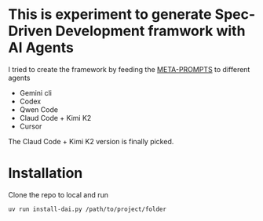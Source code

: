 # This is experiment to generate Spec-Driven Development framwork with AI Agents

I tried to create the framework by feeding the [META-PROMPTS](./META-PROMPTS.md) to different agents

- Gemini cli
- Codex
- Qwen Code
- Claud Code + Kimi K2
- Cursor

The Claud Code + Kimi K2 version is finally picked.

# Installation

Clone the repo to local and run

```
uv run install-dai.py /path/to/project/folder

```


